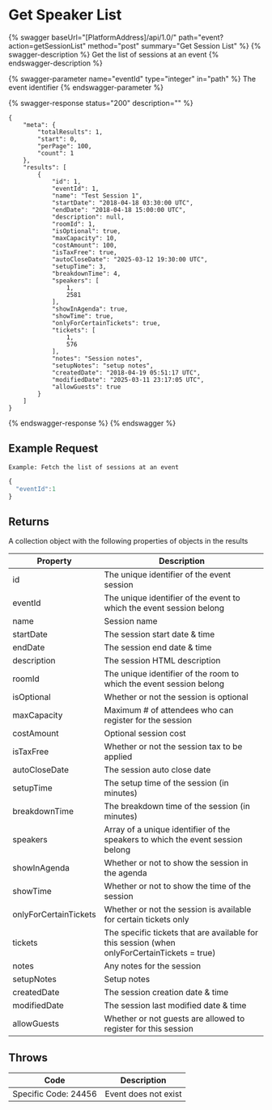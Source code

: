 # Get Speaker List

{% swagger baseUrl="[PlatformAddress]/api/1.0/" path="event?action=getSessionList" method="post" summary="Get Session List" %}
{% swagger-description %}
Get the list of sessions at an event
{% endswagger-description %}

{% swagger-parameter name="eventId" type="integer" in="path" %}
The event identifier
{% endswagger-parameter %}

{% swagger-response status="200" description="" %}
```
{
    "meta": {
        "totalResults": 1,
        "start": 0,
        "perPage": 100,
        "count": 1
    },
    "results": [
        {
            "id": 1,
            "eventId": 1,
            "name": "Test Session 1",
            "startDate": "2018-04-18 03:30:00 UTC",
            "endDate": "2018-04-18 15:00:00 UTC",
            "description": null,
            "roomId": 1,
            "isOptional": true,
            "maxCapacity": 10,
            "costAmount": 100,
            "isTaxFree": true,
            "autoCloseDate": "2025-03-12 19:30:00 UTC",
            "setupTime": 3,
            "breakdownTime": 4,
            "speakers": [
                1,
                2581
            ],
            "showInAgenda": true,
            "showTime": true,
            "onlyForCertainTickets": true,
            "tickets": [
                1,
                576
            ],
            "notes": "Session notes",
            "setupNotes": "setup notes",
            "createdDate": "2018-04-19 05:51:17 UTC",
            "modifiedDate": "2025-03-11 23:17:05 UTC",
            "allowGuests": true
        }
    ]
}
```
{% endswagger-response %}
{% endswagger %}

## Example Request

`Example: Fetch the list of sessions at an event`

```javascript
{
  "eventId":1
}
```

## Returns

A collection object with the following properties of objects in the results

| Property           | Description                            |
| ------------------ | -------------------------------------- |
| id                 | The unique identifier of the event session |
| eventId            | The unique identifier of the event to which the event session belong |
| name               | Session name |
| startDate          | The session start date & time |
| endDate            | The session end date & time |
| description        | The session HTML description |
| roomId             | The unique identifier of the room to which the event session belong |
| isOptional         | Whether or not the session is optional |
| maxCapacity        | Maximum # of attendees who can register for the session |
| costAmount         | Optional session cost |
| isTaxFree          | Whether or not the session tax to be applied |
| autoCloseDate      | The session auto close date |
| setupTime          | The setup time of the session (in minutes) |
| breakdownTime      | The breakdown time of the session (in minutes) |
| speakers           | Array of a unique identifier of the speakers to which the event session belong |
| showInAgenda       | Whether or not to show the session in the agenda |
| showTime           | Whether or not to show the time of the session |
| onlyForCertainTickets | Whether or not the session is available for certain tickets only |
| tickets            | The specific tickets that are available for this session (when onlyForCertainTickets = true) |
| notes              | Any notes for the session |
| setupNotes         | Setup notes |
| createdDate        | The session creation date & time |
| modifiedDate       | The session last modified date & time |
| allowGuests        | Whether or not guests are allowed to register for this session |

## Throws

| Code                 | Description                  |
| -------------------- | ---------------------------- |
| Specific Code: 24456 | Event does not exist         |
